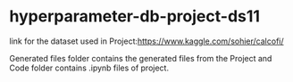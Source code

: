 # hyperparameter-db-project-ds11

link for the dataset used in Project:https://www.kaggle.com/sohier/calcofi/

Generated files folder contains the generated files from the Project and Code folder contains .ipynb files of project.


